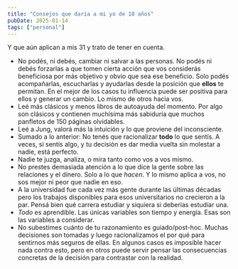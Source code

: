 ```yaml
---
title: "Consejos que daría a mi yo de 18 años"
pubDate: 2025-01-14
tags: ["personal"]
---
```


Y que aún aplican a mis 31 y trato de tener en cuenta.

- No podés, ni debés, cambiar ni salvar a las personas. No podés ni debés forzarlas a que tomen cierta acción que vos considerás beneficiosa por más objetivo y obvio que sea ese beneficio. Solo podés acompañarlas, escucharlas y ayudarlas desde la posición que **ellos** te permitan. En el mejor de los casos tu influencia puede ser positiva para ellos y generar un cambio. Lo mismo de otros hacia vos.
- Leé más clásicos y menos libros de autoayuda del momento. Por algo son clásicos y contienen muchísima más sabiduría que muchos panfletos de 150 páginas olvidables.
- Leé a Jung, valorá más la intuición y lo que proviene del inconsciente.
- Sumado a lo anterior: No tenés que racionalizar **todo** lo que sentís. A veces, si sentís algo, y tu decisión es dar media vuelta sin molestar a nadie, está perfecto.
- Nadie te juzga, analiza, o mira tanto como vos a vos mismo.
- No prestes demasiada atención a lo que dice la gente sobre las relaciones y el dinero. Solo a lo que *hacen*. Y lo mismo aplica a vos, no sos mejor ni peor que nadie en eso.
- A la universidad fue cada vez más gente durante las últimas décadas pero los trabajos disponibles para esos universitarios no crecieron a la par. Pensá bien qué carrera estudiar y siquiera si deberías estudiar una.
- _Todo_ es aprendible. Las únicas variables son tiempo y energía. Esas son las variables a considerar.
- No subestimes cuánto de tu razonamiento es guiado/post-hoc. Muchas decisiones son tomadas y luego racionalizamos el por qué para sentirnos más seguros de ellas. En algunos casos es imposible hacer nada contra esto, pero en otros puede servir pensar las consecuencias concretas de la decisión para contrastar con la realidad.